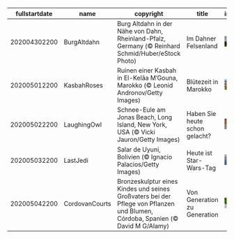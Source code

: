 |fullstartdate|name|copyright|title|image|
|--|--|--|--|--|
202004302200|BurgAltdahn|Burg Altdahn in der Nähe von Dahn, Rheinland-Pfalz, Germany (© Reinhard Schmid/Huber/eStock Photo)|Im Dahner Felsenland|![](/de-DE/2020/05/202004302200BurgAltdahn.jpg)|
202005012200|KasbahRoses|Ruinen einer Kasbah in El-Kelâa M’Gouna, Marokko (© Leonid Andronov/Getty Images)|Blütezeit in Marokko|![](/de-DE/2020/05/202005012200KasbahRoses.jpg)|
202005022200|LaughingOwl|Schnee-Eule am Jonas Beach, Long Island, New York, USA (© Vicki Jauron/Getty Images)|Haben Sie heute schon gelacht?|![](/de-DE/2020/05/202005022200LaughingOwl.jpg)|
202005032200|LastJedi|Salar de Uyuni, Bolivien (© Ignacio Palacios/Getty Images)|Heute ist Star-Wars-Tag|![](/de-DE/2020/05/202005032200LastJedi.jpg)|
202005042200|CordovanCourts|Bronzeskulptur eines Kindes und seines Großvaters bei der Pflege von Pflanzen und Blumen, Córdoba, Spanien (© David M G/Alamy)|Von Generation zu Generation|![](/de-DE/2020/05/202005042200CordovanCourts.jpg)|
